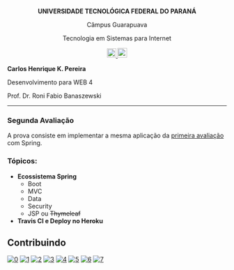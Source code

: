 <p align="center"><br><strong>UNIVERSIDADE TECNOLÓGICA FEDERAL DO PARANÁ</strong></p>
<p align="center">Câmpus Guarapuava</p>
<p align="center">Tecnologia em Sistemas para Internet</p>
<p align="center">
<a href="https://travis-ci.org/carloskotacho/mathematics-spring">
  <img src="https://travis-ci.org/carloskotacho/mathematics-spring.svg?branch=master" alt="Build Status" height="21">
</a>
  <a href="https://mathematics-spring.herokuapp.com">
  <img src="https://www.herokucdn.com/deploy/button.svg" alt="Deploy" height="22">
</a>
</p>

<strong>Carlos Henrique K. Pereira</strong>

Desenvolvimento para WEB 4

Prof. Dr. Roni Fabio Banaszewski

***

### **Segunda Avaliação**
A prova consiste em implementar a mesma aplicação da [primeira avaliação](https://github.com/carloskotacho/matematica-servlet-jsp) com Spring.

### Tópicos:

* **Ecossistema Spring**
    * Boot
    * MVC
    * Data
    * Security
    * JSP ou ~~Thymeleaf~~
* **Travis CI e Deploy no Heroku**

## Contribuindo

[![0](https://sourcerer.io/fame/carloskotacho/carloskotacho/mathematics-spring/images/0)](https://sourcerer.io/fame/carloskotacho/carloskotacho/mathematics-spring/links/0)
[![1](https://sourcerer.io/fame/carloskotacho/carloskotacho/mathematics-spring/images/1)](https://sourcerer.io/fame/carloskotacho/carloskotacho/mathematics-spring/links/1)
[![2](https://sourcerer.io/fame/carloskotacho/carloskotacho/mathematics-spring/images/2)](https://sourcerer.io/fame/carloskotacho/carloskotacho/mathematics-spring/links/2)
[![3](https://sourcerer.io/fame/carloskotacho/carloskotacho/mathematics-spring/images/3)](https://sourcerer.io/fame/carloskotacho/carloskotacho/mathematics-spring/links/3)
[![4](https://sourcerer.io/fame/carloskotacho/carloskotacho/mathematics-spring/images/4)](https://sourcerer.io/fame/carloskotacho/carloskotacho/mathematics-spring/links/4)
[![5](https://sourcerer.io/fame/carloskotacho/carloskotacho/mathematics-spring/images/5)](https://sourcerer.io/fame/carloskotacho/carloskotacho/mathematics-spring/links/5)
[![6](https://sourcerer.io/fame/carloskotacho/carloskotacho/mathematics-spring/images/6)](https://sourcerer.io/fame/carloskotacho/carloskotacho/mathematics-spring/links/6)
[![7](https://sourcerer.io/fame/carloskotacho/carloskotacho/mathematics-spring/images/7)](https://sourcerer.io/fame/carloskotacho/carloskotacho/mathematics-spring/links/7)
